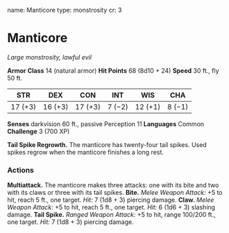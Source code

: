 name: Manticore
type: monstrosity
cr: 3

# Manticore
_Large monstrosity, lawful evil_

**Armor Class** 14 (natural armor)
**Hit Points** 68 (8d10 + 24)
**Speed** 30 ft., fly 50 ft.

| STR     | DEX     | CON     | INT     | WIS     | CHA     |
|---------|---------|---------|---------|---------|---------|
| 17 (+3) | 16 (+3) | 17 (+3) | 7 (−2)  | 12 (+1) | 8 (−1)  |

**Senses** darkvision 60 ft., passive Perception 11
**Languages** Common
**Challenge** 3 (700 XP)

**Tail Spike Regrowth.** The manticore has twenty-four tail spikes. Used spikes regrow when the manticore finishes a long rest.

### Actions
**Multiattack.** The manticore makes three attacks: one with its bite and two with its claws or three with its tail spikes.
**Bite.** _Melee Weapon Attack:_ +5 to hit, reach 5 ft., one target. _Hit:_ 7 (1d8 + 3) piercing damage.
**Claw.** _Melee Weapon Attack:_ +5 to hit, reach 5 ft., one target. _Hit:_ 6 (1d6 + 3) slashing damage.
**Tail Spike.** _Ranged Weapon Attack:_ +5 to hit, range 100/200 ft., one target. _Hit:_ 7 (1d8 + 3) piercing damage.
